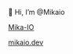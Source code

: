 👋 Hi, I’m @Mikaio

[Mika-IO](https://github.com/Mika-IO)

[mikaio.dev](https://mikaio.dev)



<!---
mfaria-btf/mfaria-btf is a ✨ special ✨ repository because its `README.md` (this file) appears on your GitHub profile.
You can click the Preview link to take a look at your changes.
--->
